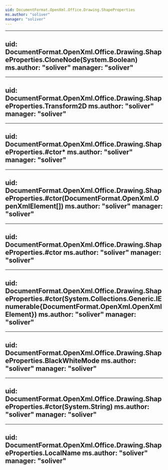 ```yaml
---
uid: DocumentFormat.OpenXml.Office.Drawing.ShapeProperties
ms.author: "soliver"
manager: "soliver"
---
```


---
uid: DocumentFormat.OpenXml.Office.Drawing.ShapeProperties.CloneNode(System.Boolean)
ms.author: "soliver"
manager: "soliver"
---

---
uid: DocumentFormat.OpenXml.Office.Drawing.ShapeProperties.Transform2D
ms.author: "soliver"
manager: "soliver"
---

---
uid: DocumentFormat.OpenXml.Office.Drawing.ShapeProperties.#ctor*
ms.author: "soliver"
manager: "soliver"
---

---
uid: DocumentFormat.OpenXml.Office.Drawing.ShapeProperties.#ctor(DocumentFormat.OpenXml.OpenXmlElement[])
ms.author: "soliver"
manager: "soliver"
---

---
uid: DocumentFormat.OpenXml.Office.Drawing.ShapeProperties.#ctor
ms.author: "soliver"
manager: "soliver"
---

---
uid: DocumentFormat.OpenXml.Office.Drawing.ShapeProperties.#ctor(System.Collections.Generic.IEnumerable{DocumentFormat.OpenXml.OpenXmlElement})
ms.author: "soliver"
manager: "soliver"
---

---
uid: DocumentFormat.OpenXml.Office.Drawing.ShapeProperties.BlackWhiteMode
ms.author: "soliver"
manager: "soliver"
---

---
uid: DocumentFormat.OpenXml.Office.Drawing.ShapeProperties.#ctor(System.String)
ms.author: "soliver"
manager: "soliver"
---

---
uid: DocumentFormat.OpenXml.Office.Drawing.ShapeProperties.LocalName
ms.author: "soliver"
manager: "soliver"
---

